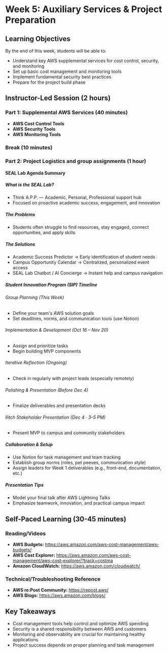 # Week 5: Auxiliary Services & Project Preparation

## Learning Objectives
By the end of this week, students will be able to:
- Understand key AWS supplemental services for cost control, security, and monitoring
- Set up basic cost management and monitoring tools
- Implement fundamental security best practices
- Prepare for the project build phase

## Instructor-Led Session (2 hours)

### Part 1: Supplemental AWS Services (40 minutes)
- **AWS Cost Control Tools**
- **AWS Security Tools**
- **AWS Monitoring Tools**

### Break (10 minutes)

### Part 2: Project Logistics and group assignments (1 hour)
#### SEAL Lab Agenda Summary
##### What is the SEAL Lab?
- Think A.P.P. — Academic, Personal, Professional support hub
- Focused on proactive academic success, engagement, and innovation

##### The Problems
- Students often struggle to find resources, stay engaged, connect opportunities, and apply skills

##### The Solutions
- Academic Success Predictor → Early identification of student needs
- Campus Opportunity Calendar → Centralized, personalized event access
- SEAL Lab Chatbot / AI Concierge → Instant help and campus navigation

##### Student Innovation Program (SIP) Timeline
###### Group Planning (This Week)
- Define your team's AWS solution goals
- Set deadlines, norms, and communication tools (use Notion)

###### Implementation & Development (Oct 16 – Nov 20)
- Assign and prioritize tasks
- Begin building MVP components

###### Iterative Reflection (Ongoing)
- Check in regularly with project leads (especially remotely)

###### Polishing & Presentation (Before Dec 4)
- Finalize deliverables and presentation decks

###### Ilitch Stakeholder Presentation (Dec 4 · 3–5 PM)
- Present MVP to campus and community stakeholders

##### Collaboration & Setup
- Use Notion for task management and team tracking
- Establish group norms (roles, pet peeves, communication style)
- Assign leaders for Week 1 deliverables (e.g., front-end, documentation, etc.)

##### Presentation Tips
- Model your final talk after AWS Lightning Talks
- Emphasize teamwork, innovation, and practical campus impact

## Self-Paced Learning (30-45 minutes)

### Reading/Videos
- **AWS Budgets:** https://aws.amazon.com/aws-cost-management/aws-budgets/
- **AWS Cost Explorer:** https://aws.amazon.com/aws-cost-management/aws-cost-explorer/?track=costma
- **Amazon CloudWatch:** https://aws.amazon.com/cloudwatch/

### Technical/Troubleshooting Reference
- **AWS re:Post Community:** https://repost.aws/
- **AWS Blogs:** https://aws.amazon.com/blogs/

## Key Takeaways
- Cost management tools help control and optimize AWS spending
- Security is a shared responsibility between AWS and customers
- Monitoring and observability are crucial for maintaining healthy applications
- Project success depends on proper planning and task management
